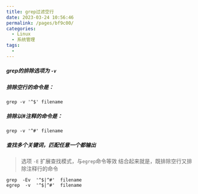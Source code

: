 ```yaml
---
title: grep过滤空行
date: 2023-03-24 10:56:46
permalink: /pages/bf9c00/
categories:
  - Linux
  - 系统管理
tags:
  - 
---
```

##### grep的排除选项为 `-v`
##### 排除空行的命令是：
`grep -v '^$' filename`
##### 排除以#注释的命令是：
`grep -v '^#' filename`
##### 查找多个关键词，匹配任意一个都输出
> 选项  `-E` 扩展查找模式，与`egrep`命令等效
结合起来就是，既排除空行又排除注释行的命令

```
grep  -Ev  '^$|^#'  filename
egrep  -v  '^$|^#'  filename
```